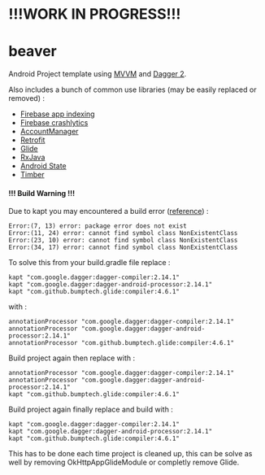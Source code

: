 # !!!WORK IN PROGRESS!!!

# beaver

Android Project template using [MVVM](https://developer.android.com/topic/libraries/architecture/index.html) and [Dagger 2](https://github.com/google/dagger).

Also includes a bunch of common use libraries (may be easily replaced or removed) :
- [Firebase app indexing](https://firebase.google.com/docs/app-indexing/)
- [Firebase crashlytics](https://firebase.google.com/docs/crashlytics/)
- [AccountManager](https://developer.android.com/reference/android/accounts/AccountManager.html)
- [Retrofit](https://github.com/square/retrofit)
- [Glide](https://github.com/bumptech/glide)
- [RxJava](https://github.com/ReactiveX/RxJava)
- [Android State](https://github.com/evernote/android-state)
- [Timber](https://github.com/JakeWharton/timber)

#### !!! Build Warning !!!

Due to kapt you may encountered a build error ([reference](https://github.com/gen0083/KotlinDaggerDataBinding/blob/master/README.md#what-causes)) :
   
    Error:(7, 13) error: package error does not exist
    Error:(11, 24) error: cannot find symbol class NonExistentClass
    Error:(23, 10) error: cannot find symbol class NonExistentClass
    Error:(34, 17) error: cannot find symbol class NonExistentClass

To solve this from your build.gradle file replace :

    kapt "com.google.dagger:dagger-compiler:2.14.1"
    kapt "com.google.dagger:dagger-android-processor:2.14.1"
    kapt "com.github.bumptech.glide:compiler:4.6.1"
    
with :

    annotationProcessor "com.google.dagger:dagger-compiler:2.14.1"
    annotationProcessor "com.google.dagger:dagger-android-processor:2.14.1"
    annotationProcessor "com.github.bumptech.glide:compiler:4.6.1"
    
Build project again then replace with :

    annotationProcessor "com.google.dagger:dagger-compiler:2.14.1"
    annotationProcessor "com.google.dagger:dagger-android-processor:2.14.1"
    kapt "com.github.bumptech.glide:compiler:4.6.1"
    
Build project again finally replace and build with :   

    kapt "com.google.dagger:dagger-compiler:2.14.1"
    kapt "com.google.dagger:dagger-android-processor:2.14.1"
    kapt "com.github.bumptech.glide:compiler:4.6.1"

This has to be done each time project is cleaned up, this can be solve as well by removing OkHttpAppGlideModule or completly remove Glide.
